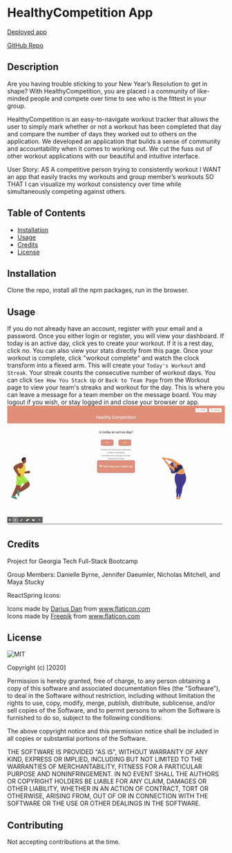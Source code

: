 # HealthyCompetition App
[Deployed app](https://hidden-scrubland-71359.herokuapp.com/)

[GitHub Repo](https://github.com/DanielleByrne/gt-project-3)

## Description 
Are you having trouble sticking to your New Year’s Resolution to get in shape?  With HealthyCompetition, you are placed i a community of like-minded people and compete over time to see who is the fittest in your group.  

HealthyCompetition is an easy-to-navigate workout tracker that allows the user to simply mark whether or not a workout has been completed that day and compare the number of days they worked out to others on the application. We developed an application that builds a sense of community and accountability when it comes to working out. We cut the fuss out of other workout applications with our beautiful and  intuitive interface. 

User Story:
AS A competitive person trying to consistently workout
I WANT an app that easily tracks my workouts and group member’s workouts
SO THAT I can visualize my workout consistency over time while simultaneously competing against others. 

## Table of Contents 
* [Installation](#installation)
* [Usage](#usage)
* [Credits](#credits)
* [License](#license)


## Installation
Clone the repo, install all the npm packages, run in the browser.  


## Usage 
If you do not already have an account, register with your email and a password.  Once you either login or register, you will view your dashboard.  If today is an active day, click yes to create your workout.  If it is a rest day, click no.  You can also view your stats directly from this page.  Once your workout is complete, click "workout complete" and watch the clock transform into a flexed arm.  This will create your `Today's Workout` and `Streak`.  Your streak counts the consecutive number of workout days.  You can click `See How You Stack Up` or `Back to Team Page` from the Workout page to view your team's streaks and workout for the day.  This is where you can leave a message for a team member on the message board. You may logout if you wish, or stay logged in and close your browser or app. 
![App in Use](./client/public/assets/HealthyCompetition.gif) 

## Credits
Project for Georgia Tech Full-Stack Bootcamp

Group Members: Danielle Byrne, Jennifer Daeumler, Nicholas Mitchell, and Maya Stucky

ReactSpring Icons:
<div>Icons made by <a href="https://www.flaticon.com/authors/darius-dan" title="Darius Dan">Darius Dan</a> from <a href="https://www.flaticon.com/" title="Flaticon">www.flaticon.com</a></div>

<div>Icons made by <a href="https://www.flaticon.com/authors/freepik" title="Freepik">Freepik</a> from <a href="https://www.flaticon.com/" title="Flaticon">www.flaticon.com</a></div>


## License
![MIT](https://img.shields.io/static/v1?label=License&message=MIT&color=blue)

Copyright (c) [2020]

Permission is hereby granted, free of charge, to any person obtaining a copy
of this software and associated documentation files (the "Software"), to deal
in the Software without restriction, including without limitation the rights
to use, copy, modify, merge, publish, distribute, sublicense, and/or sell
copies of the Software, and to permit persons to whom the Software is
furnished to do so, subject to the following conditions:

The above copyright notice and this permission notice shall be included in all
copies or substantial portions of the Software.

THE SOFTWARE IS PROVIDED "AS IS", WITHOUT WARRANTY OF ANY KIND, EXPRESS OR
IMPLIED, INCLUDING BUT NOT LIMITED TO THE WARRANTIES OF MERCHANTABILITY,
FITNESS FOR A PARTICULAR PURPOSE AND NONINFRINGEMENT. IN NO EVENT SHALL THE
AUTHORS OR COPYRIGHT HOLDERS BE LIABLE FOR ANY CLAIM, DAMAGES OR OTHER
LIABILITY, WHETHER IN AN ACTION OF CONTRACT, TORT OR OTHERWISE, ARISING FROM,
OUT OF OR IN CONNECTION WITH THE SOFTWARE OR THE USE OR OTHER DEALINGS IN THE
SOFTWARE.

## Contributing
Not accepting contributions at the time. 

